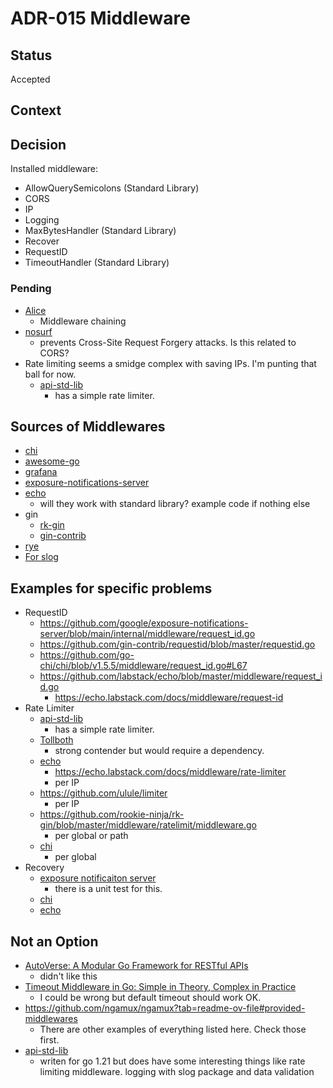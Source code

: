 # ADR-015 Middleware

## Status

Accepted

## Context



## Decision

Installed middleware:
- AllowQuerySemicolons (Standard Library)
- CORS
- IP
- Logging
- MaxBytesHandler (Standard Library)
- Recover
- RequestID
- TimeoutHandler (Standard Library)

### Pending

- [Alice](https://github.com/justinas/alice)
  - Middleware chaining
- [nosurf](https://github.com/justinas/nosurf)
  - prevents Cross-Site Request Forgery attacks. Is this related to CORS?
- Rate limiting seems a smidge complex with saving IPs. I'm punting that ball for now.
  - [api-std-lib](https://github.com/youngjun827/api-std-lib/blob/main/cmd/api/middleware.go)
    - has a simple rate limiter.

## Sources of Middlewares

- [chi](https://github.com/go-chi/chi?tab=readme-ov-file#middlewares)
- [awesome-go](https://github.com/avelino/awesome-go?tab=readme-ov-file#middlewares)
- [grafana](https://github.com/grafana/grafana/tree/main/pkg/middleware)
- [exposure-notifications-server](https://github.com/google/exposure-notifications-server/tree/main/internal/middleware)
- [echo](https://echo.labstack.com/docs/category/middleware)
  - will they work with standard library? example code if nothing else
- gin
  - [rk-gin](https://github.com/rookie-ninja/rk-gin)
  - [gin-contrib](https://github.com/gin-contrib)
- [rye](https://github.com/InVisionApp/rye)
- [For slog](https://go.dev/wiki/Resources-for-slog#logging-middleware)

## Examples for specific problems
- RequestID
  - https://github.com/google/exposure-notifications-server/blob/main/internal/middleware/request_id.go
  - https://github.com/gin-contrib/requestid/blob/master/requestid.go
  - https://github.com/go-chi/chi/blob/v1.5.5/middleware/request_id.go#L67
  - https://github.com/labstack/echo/blob/master/middleware/request_id.go
    - https://echo.labstack.com/docs/middleware/request-id
- Rate Limiter
  - [api-std-lib](https://github.com/youngjun827/api-std-lib/blob/main/cmd/api/middleware.go)
    - has a simple rate limiter.
  - [Tollboth](https://github.com/didip/tollbooth)
    - strong contender but would require a dependency.
  - [echo](https://github.com/labstack/echo/blob/master/middleware/rate_limiter.go)
    - https://echo.labstack.com/docs/middleware/rate-limiter
    - per IP
  - https://github.com/ulule/limiter
    - per IP
  - https://github.com/rookie-ninja/rk-gin/blob/master/middleware/ratelimit/middleware.go
    - per global or path
  - [chi](https://pkg.go.dev/github.com/go-chi/chi/middleware#Throttle)
    - per global
- Recovery
  - [exposure notificaiton server](https://github.com/google/exposure-notifications-server/blob/main/internal/middleware/recovery.go)
    - there is a unit test for this.
  - [chi](https://github.com/go-chi/chi/blob/v1.5.5/middleware/recoverer.go#L21)
  - [echo](https://echo.labstack.com/docs/middleware/recover)

## Not an Option
- [AutoVerse: A Modular Go Framework for RESTful APIs](https://github.com/Muga20/Go-Modular-Application)
  - didn't like this
- [Timeout Middleware in Go: Simple in Theory, Complex in Practice ](https://www.reddit.com/r/golang/comments/1jf1inr/timeout_middleware_in_go_simple_in_theory_complex/)
  - I could be wrong but default timeout should work OK.
- https://github.com/ngamux/ngamux?tab=readme-ov-file#provided-middlewares
  - There are other examples of everything listed here. Check those first.
- [api-std-lib](https://github.com/youngjun827/api-std-lib/blob/main/cmd/api/middleware.go)
  - writen for go 1.21 but does have some interesting things like rate limiting middleware. logging with slog package and data validation

